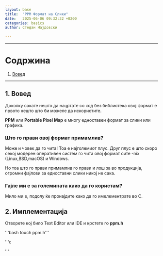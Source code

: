 ```yaml
---  
layout: base
title:  "PPM Формат на Слики"
date:   2025-06-06 09:32:32 +0200
categories: basics
author: Стефан Најдовски
   
---      
```



---  
   
# Содржина

1. [Вовед](#1-вовед)

       
---  

## 1. Вовед  

Доколку сакате нешто да нацртате со код без библиотека овој формат е првото нешто што би можеле да искористите.

**PPM** или **Portable Pixel Map** е многу едноставен формат за слики или графика.

### Што го прави овој формат примамлив?

Може и човек да го чита! Тоа е најголемиот плус. Друг плус е што скоро секој модерен оперативен систем го чита овој формат сите -nix (Linux,BSD,macOS) и Windows.

 Но тоа што го прави примамлив го прави и лош за во продукција, огромни фајлови за едноставни слики никој не сака.

### Гајле ми е за големината како да го користам?

Мило ми е, подолу ќе пронајдите како да го имелементрате во C.

## 2. Имплементација

Отворете кој било Text Editor или IDE и крстете го **ppm.h**

'''bash touch ppm.h''' 

'''c

'''





